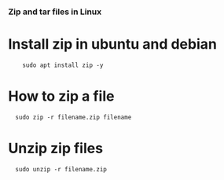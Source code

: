 ### Zip and tar files in Linux

# Install zip in ubuntu and debian

        sudo apt install zip -y

# How to zip a file

      sudo zip -r filename.zip filename
      
# Unzip zip files

      sudo unzip -r filename.zip
      

